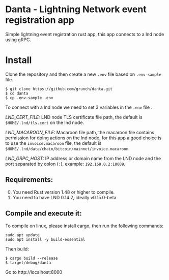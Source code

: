 # Danta - Lightning Network event registration app

Simple lightning event registration rust app, this app connects to a lnd node using gRPC.

# Install

Clone the repository and then create a new `.env` file based on `.env-sample` file.

```
$ git clone https://github.com/grunch/danta.git
$ cd danta
$ cp .env-sample .env
```

To connect with a lnd node we need to set 3 variables in the `.env` file .

_LND_CERT_FILE:_ LND node TLS certificate file path, the default is `$HOME/.lnd/tls.cert` on the lnd node.

_LND_MACAROON_FILE:_ Macaroon file path, the macaroon file contains permission for doing actions on the lnd node, for this app a good choice is to use the `invoice.macaroon` file, the default is `$HOME/.lnd/data/chain/bitcoin/mainnet/invoice.macaroon`.

_LND_GRPC_HOST:_ IP address or domain name from the LND node and the port separated by colon (`:`), example: `192.168.0.2:10009`.

## Requirements:

0. You need Rust version 1.48 or higher to compile.
1. You need to have LND 0.14.2, ideally v0.15.0-beta

## Compile and execute it:

To compile on linux, please install cargo, then run the following commands:

```
sudo apt update
sudo apt install -y build-essential
```

Then build:

```
$ cargo build --release
$ target/debug/danta
```

Go to http://localhost:8000
